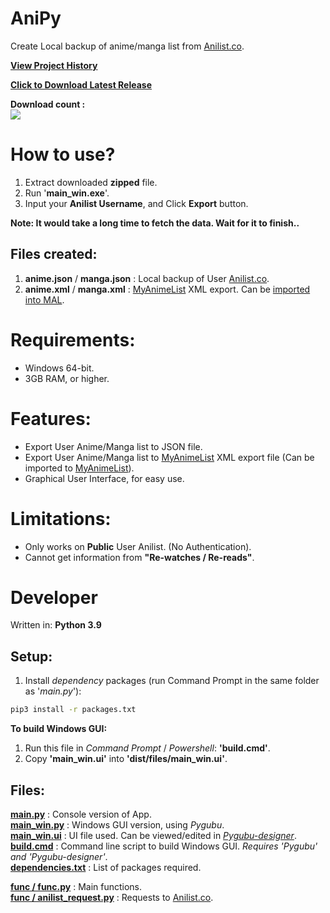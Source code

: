 # AniPy

Create Local backup of anime/manga list from [Anilist.co](https://anilist.co/).

[**View Project History**](doc/VERSION.md) <br>

[**Click to Download Latest Release**](https://github.com/Jacekun/AniPy/releases/download/v1.1.0.0/AniPy_v1.1.0.0.zip)

**Download count :** <br> [![](https://img.shields.io/github/downloads/Jacekun/AniPy/v1.1.0.0/total.svg)]() <br>

# How to use?

1. Extract downloaded **zipped** file.
2. Run '**main_win.exe**'.
3. Input your **Anilist Username**, and Click **Export** button.

**Note: It would take a long time to fetch the data. Wait for it to finish..** <br>

## Files created:

1. **anime.json** / **manga.json** :   Local backup of User [Anilist.co](https://anilist.co/).
2. **anime.xml** / **manga.xml**   :   [MyAnimeList](https://myanimelist.net/) XML export. Can be [imported into MAL](https://myanimelist.net/import.php).  

# Requirements:
  - Windows 64-bit.
  - 3GB RAM, or higher.

# Features:
- Export User Anime/Manga list to JSON file.
- Export User Anime/Manga list to [MyAnimeList](https://myanimelist.net/) XML export file (Can be imported to [MyAnimeList](https://myanimelist.net/import.php)).
- Graphical User Interface, for easy use.

# Limitations:
- Only works on **Public** User Anilist. (No Authentication).
- Cannot get information from **"Re-watches / Re-reads"**.

# Developer

Written in: **Python 3.9** <br>

## Setup:

1. Install *dependency* packages (run Command Prompt in the same folder as '*main.py*'): <br>
  ```cmd
  pip3 install -r packages.txt
  ```
**To build Windows GUI:** <br>
1. Run this file in *Command Prompt* / *Powershell*: **'build.cmd'**.
2. Copy **'main_win.ui'** into **'dist/files/main_win.ui'**.

## Files:

**[main.py](main.py)** : Console version of App. <br>
**[main_win.py](main_win.py)** : Windows GUI version, using *Pygubu*. <br>
**[main_win.ui](main_win.ui)**     : UI file used. Can be viewed/edited in *[Pygubu-designer](https://pypi.org/project/pygubu-designer/)*. <br>
**[build.cmd](build.cmd)**   : Command line script to build Windows GUI. *Requires 'Pygubu' and 'Pygubu-designer'*. <br>
**[dependencies.txt](dependencies.txt)**    : List of packages required. <br>

**[func / func.py](func/func.py)**    : Main functions. <br>
**[func / anilist_request.py](func/anilist_request.py)**    : Requests to [Anilist.co](https://anilist.co/). <br>